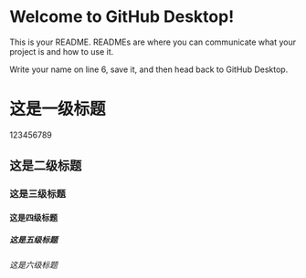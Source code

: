 # Welcome to GitHub Desktop!

This is your README. READMEs are where you can communicate what your project is and how to use it.

Write your name on line 6, save it, and then head back to GitHub Desktop.
# 这是一级标题
123456789
## 这是二级标题
### 这是三级标题
#### 这是四级标题
##### 这是五级标题
###### 这是六级标题
